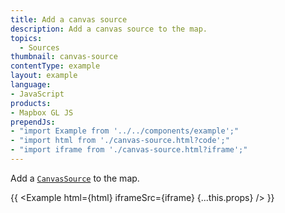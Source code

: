 ```yaml
---
title: Add a canvas source
description: Add a canvas source to the map.
topics:
  - Sources
thumbnail: canvas-source
contentType: example
layout: example
language:
- JavaScript
products:
- Mapbox GL JS
prependJs:
- "import Example from '../../components/example';"
- "import html from './canvas-source.html?code';"
- "import iframe from './canvas-source.html?iframe';"
---
```


Add a [`CanvasSource`](/mapbox-gl-js/api/sources/#canvassource) to the map.

{{ <Example html={html} iframeSrc={iframe} {...this.props} /> }}
